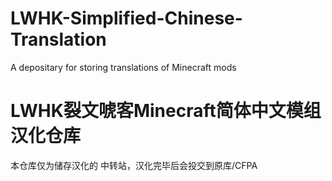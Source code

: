 # LWHK-Simplified-Chinese-Translation
A depositary for storing translations of Minecraft mods
# LWHK裂文唬客Minecraft简体中文模组汉化仓库
本仓库仅为储存汉化的 中转站，汉化完毕后会投交到原库/CFPA
